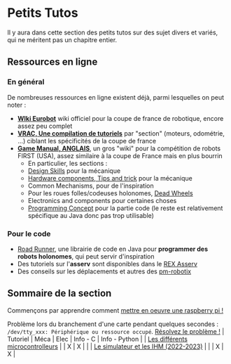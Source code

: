 # Petits Tutos

Il y aura dans cette section des petits tutos sur des sujet divers et variés, qui ne méritent pas un chapitre entier.

## Ressources en ligne

### En général
De nombreuses ressources en ligne existent déjà, parmi lesquelles on peut noter :
+ [**WIki Eurobot**](https://www.eurobot.org/wiki/fr/home) wiki officiel pour la coupe de france de robotique, encore assez peu complet
+ [**VRAC, Une compilation de tutoriels**](https://github.com/VRAC-team/la-maxi-liste-ressources-eurobot) par "section" (moteurs, odométrie, ...) ciblant les spécificités de la coupe de france
+ [**Game Manual, ANGLAIS**,](https://gm0.org/en/latest/index.html) un gros "wiki" pour la compétition de robots FIRST (USA), assez similaire à la coupe de France mais en plus bourrin
    + En particulier, les sections :
    + [Design Skills](https://gm0.org/en/latest/docs/design-skills/index.html) pour la mécanique
    + [Hardware components, Tips and trick](https://gm0.org/en/latest/docs/hardware-components/tips-and-tricks.html) pour la mécanique
    + Common Mechanisms, pour de l'inspiration
    + Pour les roues folles/codeuses holonomes, [Dead Wheels](https://gm0.org/en/latest/docs/common-mechanisms/dead-wheels.html)
    + Electronics and components pour certaines choses
    + [Programming Concept](https://gm0.org/en/latest/docs/software/concepts/index.html) pour la partie code (le reste est relativement spécifique au Java donc pas trop utilisable)

### Pour le code
+ [Road Runner](https://learnroadrunner.com/), une librairie de code en Java pour **programmer des robots holonomes**, qui peut servir d'inspiration
+ Des tutoriels sur l'**asserv** sont disponibles dans le [REX Asserv](../rex/asserv.md)
+ Des conseils sur les déplacements et autres des [pm-robotix](https://www.pm-robotix.eu/category/alaune/)

## Sommaire de la section

Commençons par apprendre comment [mettre en oeuvre une raspberry pi !](raspberry_pi.md)

Problème lors du branchement d'une carte pendant quelques secondes : `/dev/tty_xxx: Périphérique ou ressource occupé`. [Résolvez le problème !](peripherique_occupe.md)
| Tutoriel                                                          | Méca | Elec | Info - C | Info - Python |
| [Les différents microcontrolleurs](../petits_tutos/microcontrollers.md)  |      | X    |   X     |           |
| [Le simulateur et les IHM (2022-2023)](../petits_tutos/simulator.md)  |      |    |   X     |    X     |

